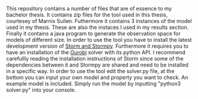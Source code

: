 This repository contains a number of files that are of essence to my bachelor thesis. It contains zip files for the tool used in this thesis, courtesey of Marnix Suilen. Futhermore it contains 3 instances of the model used in my thesis. These are also the instaces I used in my results section. Finally it contains a java program to generate the observation space for models of different size. 
In order to use the tool you have to install the latest development version of [Storm and Stormpy](https://www.stormchecker.org/getting-started.html). Furthermore it requires you to have an installation of the [Gurobi](https://www.gurobi.com/) solver with its python API. I recommend carefullly reading the installation instructions of Storm since some of the dependencies between it and Stormpy are shared and need to be installed in a specific way.
In order to use the tool edit the solver.py file, at the bottom you can input your own model and property you want to check. An example model is included. Simply run the model by inputting "python3 solver.py" into your console. 
